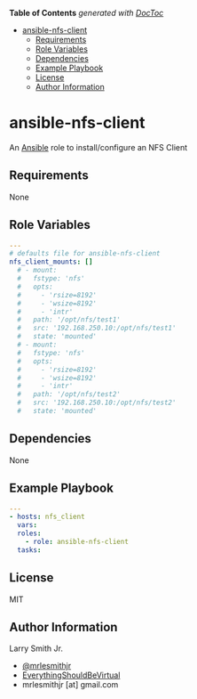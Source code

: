 <!-- START doctoc generated TOC please keep comment here to allow auto update -->
<!-- DON'T EDIT THIS SECTION, INSTEAD RE-RUN doctoc TO UPDATE -->
**Table of Contents**  *generated with [DocToc](https://github.com/thlorenz/doctoc)*

- [ansible-nfs-client](#ansible-nfs-client)
  - [Requirements](#requirements)
  - [Role Variables](#role-variables)
  - [Dependencies](#dependencies)
  - [Example Playbook](#example-playbook)
  - [License](#license)
  - [Author Information](#author-information)

<!-- END doctoc generated TOC please keep comment here to allow auto update -->

# ansible-nfs-client

An [Ansible](https://www.ansible.com) role to install/configure an NFS Client

## Requirements

None

## Role Variables

```yaml
---
# defaults file for ansible-nfs-client
nfs_client_mounts: []
  # - mount:
  #   fstype: 'nfs'
  #   opts:
  #     - 'rsize=8192'
  #     - 'wsize=8192'
  #     - 'intr'
  #   path: '/opt/nfs/test1'
  #   src: '192.168.250.10:/opt/nfs/test1'
  #   state: 'mounted'
  # - mount:
  #   fstype: 'nfs'
  #   opts:
  #     - 'rsize=8192'
  #     - 'wsize=8192'
  #     - 'intr'
  #   path: '/opt/nfs/test2'
  #   src: '192.168.250.10:/opt/nfs/test2'
  #   state: 'mounted'
```

## Dependencies

None

## Example Playbook

```yaml
---
- hosts: nfs_client
  vars:
  roles:
    - role: ansible-nfs-client
  tasks:
```

## License

MIT

## Author Information

Larry Smith Jr.

-   [@mrlesmithjr](https://www.twitter.com/mrlesmithjr)
-   [EverythingShouldBeVirtual](http://www.everythingshouldbevirtual.com)
-   mrlesmithjr [at] gmail.com

